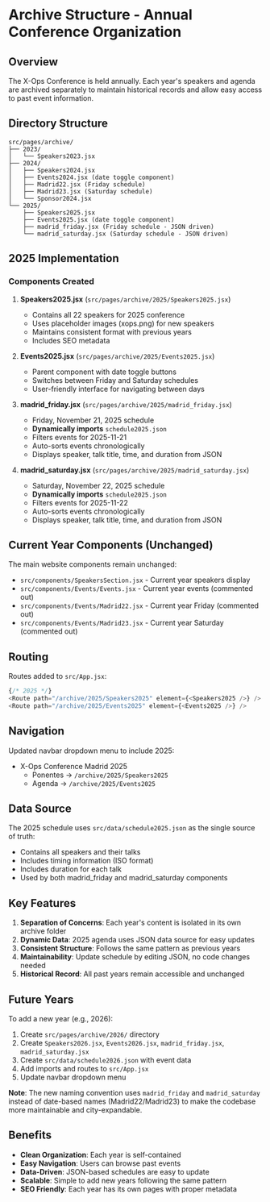 # Archive Structure - Annual Conference Organization

## Overview
The X-Ops Conference is held annually. Each year's speakers and agenda are archived separately to maintain historical records and allow easy access to past event information.

## Directory Structure

```
src/pages/archive/
├── 2023/
│   └── Speakers2023.jsx
├── 2024/
│   ├── Speakers2024.jsx
│   ├── Events2024.jsx (date toggle component)
│   ├── Madrid22.jsx (Friday schedule)
│   ├── Madrid23.jsx (Saturday schedule)
│   └── Sponsor2024.jsx
└── 2025/
    ├── Speakers2025.jsx
    ├── Events2025.jsx (date toggle component)
    ├── madrid_friday.jsx (Friday schedule - JSON driven)
    └── madrid_saturday.jsx (Saturday schedule - JSON driven)
```

## 2025 Implementation

### Components Created

1. **Speakers2025.jsx** (`src/pages/archive/2025/Speakers2025.jsx`)
   - Contains all 22 speakers for 2025 conference
   - Uses placeholder images (xops.png) for new speakers
   - Maintains consistent format with previous years
   - Includes SEO metadata

2. **Events2025.jsx** (`src/pages/archive/2025/Events2025.jsx`)
   - Parent component with date toggle buttons
   - Switches between Friday and Saturday schedules
   - User-friendly interface for navigating between days

3. **madrid_friday.jsx** (`src/pages/archive/2025/madrid_friday.jsx`)
   - Friday, November 21, 2025 schedule
   - **Dynamically imports** `schedule2025.json`
   - Filters events for 2025-11-21
   - Auto-sorts events chronologically
   - Displays speaker, talk title, time, and duration from JSON

4. **madrid_saturday.jsx** (`src/pages/archive/2025/madrid_saturday.jsx`)
   - Saturday, November 22, 2025 schedule
   - **Dynamically imports** `schedule2025.json`
   - Filters events for 2025-11-22
   - Auto-sorts events chronologically
   - Displays speaker, talk title, time, and duration from JSON

## Current Year Components (Unchanged)

The main website components remain unchanged:
- `src/components/SpeakersSection.jsx` - Current year speakers display
- `src/components/Events/Events.jsx` - Current year events (commented out)
- `src/components/Events/Madrid22.jsx` - Current year Friday (commented out)
- `src/components/Events/Madrid23.jsx` - Current year Saturday (commented out)

## Routing

Routes added to `src/App.jsx`:
```javascript
{/* 2025 */}
<Route path="/archive/2025/Speakers2025" element={<Speakers2025 />} />
<Route path="/archive/2025/Events2025" element={<Events2025 />} />
```

## Navigation

Updated navbar dropdown menu to include 2025:
- X-Ops Conference Madrid 2025
  - Ponentes → `/archive/2025/Speakers2025`
  - Agenda → `/archive/2025/Events2025`

## Data Source

The 2025 schedule uses `src/data/schedule2025.json` as the single source of truth:
- Contains all speakers and their talks
- Includes timing information (ISO format)
- Includes duration for each talk
- Used by both madrid_friday and madrid_saturday components

## Key Features

1. **Separation of Concerns**: Each year's content is isolated in its own archive folder
2. **Dynamic Data**: 2025 agenda uses JSON data source for easy updates
3. **Consistent Structure**: Follows the same pattern as previous years
4. **Maintainability**: Update schedule by editing JSON, no code changes needed
5. **Historical Record**: All past years remain accessible and unchanged

## Future Years

To add a new year (e.g., 2026):
1. Create `src/pages/archive/2026/` directory
2. Create `Speakers2026.jsx`, `Events2026.jsx`, `madrid_friday.jsx`, `madrid_saturday.jsx`
3. Create `src/data/schedule2026.json` with event data
4. Add imports and routes to `src/App.jsx`
5. Update navbar dropdown menu

**Note**: The new naming convention uses `madrid_friday` and `madrid_saturday` instead of date-based names (Madrid22/Madrid23) to make the codebase more maintainable and city-expandable.

## Benefits

- **Clean Organization**: Each year is self-contained
- **Easy Navigation**: Users can browse past events
- **Data-Driven**: JSON-based schedules are easy to update
- **Scalable**: Simple to add new years following the same pattern
- **SEO Friendly**: Each year has its own pages with proper metadata
